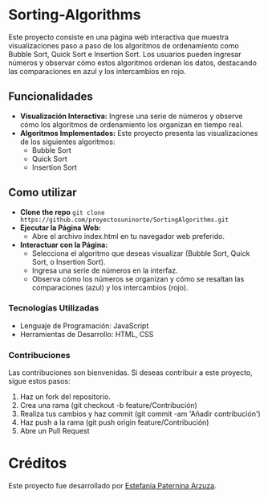 # Sorting-Algorithms
Este proyecto consiste en una página web interactiva que muestra visualizaciones paso a paso de los algoritmos de ordenamiento como Bubble Sort, Quick Sort e Insertion Sort. Los usuarios pueden ingresar números y observar cómo estos algoritmos ordenan los datos, destacando las comparaciones en azul y los intercambios en rojo.

## Funcionalidades
- **Visualización Interactiva:** Ingrese una serie de números y observe cómo los algoritmos de ordenamiento los organizan en tiempo real.
- **Algoritmos Implementados:** Este proyecto presenta las visualizaciones de los siguientes algoritmos:
    - Bubble Sort
    - Quick Sort
    - Insertion Sort

## Como utilizar
- **Clone the repo**
```git clone https://github.com/proyectosuninorte/SortingAlgorithms.git```
- **Ejecutar la Página Web:**
    - Abre el archivo index.html en tu navegador web preferido.
- **Interactuar con la Página:**
    - Selecciona el algoritmo que deseas visualizar (Bubble Sort, Quick Sort, o Insertion Sort).
    - Ingresa una serie de números en la interfaz.
    - Observa cómo los números se organizan y cómo se resaltan las comparaciones (azul) y los intercambios (rojo).

### Tecnologías Utilizadas
- Lenguaje de Programación: JavaScript
- Herramientas de Desarrollo: HTML, CSS

### Contribuciones
Las contribuciones son bienvenidas. Si deseas contribuir a este proyecto, sigue estos pasos:

1. Haz un fork del repositorio.
2. Crea una rama (git checkout -b feature/Contribución)
3. Realiza tus cambios y haz commit (git commit -am 'Añadir contribución')
4. Haz push a la rama (git push origin feature/Contribución)
5. Abre un Pull Request

# Créditos
Este proyecto fue desarrollado por [Estefania Paternina Arzuza](epaternina21).
